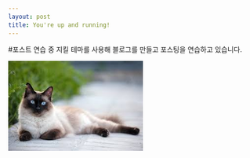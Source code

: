 ```yaml
---
layout: post
title: You're up and running!
---
```


#포스트 연습 중
지킬 테마를 사용해 블로그를 만들고 포스팅을 연습하고 있습니다.

![고양잉](/images/cat.jpeg)
